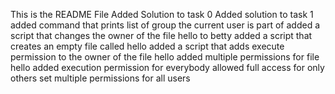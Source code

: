 This is the README File
Added Solution to task 0
Added solution to task 1
added command that prints list of group the current user is part of
added a script that changes the owner of the file hello to betty
added a script that creates an empty file called hello
added a script that adds execute permission to the owner of the file hello
added multiple permissions for file hello
added execution permission for everybody
allowed full access for only others
set multiple permissions for all users
